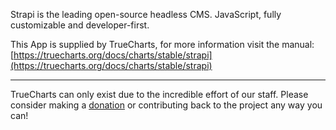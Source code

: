 Strapi is the leading open-source headless CMS. JavaScript, fully customizable and developer-first.

This App is supplied by TrueCharts, for more information visit the manual: [https://truecharts.org/docs/charts/stable/strapi](https://truecharts.org/docs/charts/stable/strapi)

---

TrueCharts can only exist due to the incredible effort of our staff.
Please consider making a [donation](https://truecharts.org/docs/about/sponsor) or contributing back to the project any way you can!
